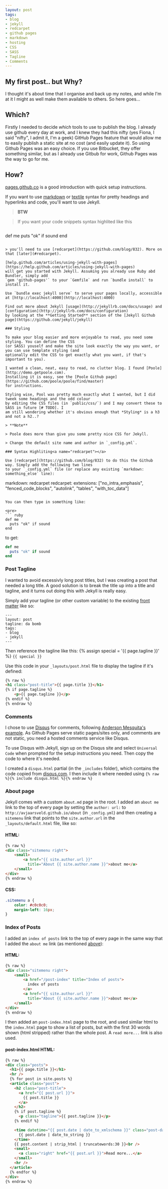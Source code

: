 ```yaml
---
layout: post
tags:
- blog
- jekyll
- redcarpet
- github pages
- markdown
- hosting
- CSS
- SASS
- Tagline
- Comments
---
```


## My first post.. but Why?

I thought it's about time that I organise and back up my notes, and while I'm at it I might as
well make them available to others. So here goes...

## Which?

Firstly I needed to decide *which* tools to use to publish the blog. I already use github every day at
work, and I knew they had this nifty (yes Fiona, I said "nifty",
I admit it, I'm a geek) GitHub Pages feature that would allow me to easily publish a static site at
no cost (and easily update it). So using Github Pages was an easy choice. If you use Bitbucket, they
offer something similar, but as I already use Gitbub for work, Github Pages was the way to go for me.

## How?

[pages.github.co](http://pages.github.com) is a good introduction with quick setup instructions.

If you want to use [markdown](https://daringfireball.net/projects/markdown/syntax) or
[textile](http://txstyle.org) syntax for pretty headings and hyperlinks and code,
you'll want to use Jekyll.

> **BTW**

> If you want your code snippets syntax highlited like this

> ``` ruby
def me
  puts "ok" if sound
end
```

> you'll need to use [redcarpet](https://github.com/blog/832). More on that [later](#redcarpet).

[help.github.com/articles/using-jekyll-with-pages](https://help.github.com/articles/using-jekyll-with-pages)
will get you started with Jekyll. Assuming you already use Ruby abd Bundler, simply add
`gem 'github-pages'` to your `Gemfile` and run `bundle install` to install it.

Use `bundle exec jekyll serve` to serve your pages locally, accessible at [http://localhost:4000](http://localhost:4000)

Find out more about Jekyll [usage](http://jekyllrb.com/docs/usage) and [configuration](http://jekyllrb.com/docs/configuration)
by looking at the **Getting Started** section of the [Jekyll Github page](https://github.com/jekyll/jekyll)

### Styling

To make your blog easier and more enjoyable to read, you need some styling. You can define the CSS
(or SASS) youself and make the site look exactly the way you want, or you can use template styling (and
optionally edit the CSS to get exactly what you want, if that's important to you).

I wanted a clean, neat, easy to read, no clutter blog. I found [Poole](http://demo.getpoole.com).
Installing it is easy, see the [Poole Github page](https://github.com/poole/poole/find/master)
for instructions.

Styling wise, Pool was pretty much exactly what I wanted, but I did tweek some headings and the odd colour
by editing the CSS files (in `public/css/`) and I may convert these to SASS in future [# TODO]. I
am still wondering whether it's obvious enough that *Styling* is a h3 and not a h2..?

> **Note**

> Poole does more than give you some pretty nice CSS for Jekyll.

> Change the default site name and author in `_config.yml`.

### Syntax Highliting<a name="redcarpet"></a>

Use [redcarpet](https://github.com/blog/832) to do this the Github way. Simply add the following two lines
to your `_config.yml` file (or replace any existing `markdown: something_else` line):

```
markdown: redcarpet
redcarpet:
  extensions: ["no_intra_emphasis", "fenced_code_blocks", "autolink", "tables", "with_toc_data"]
```

You can then type in something like:

<pre>
``` ruby
def me
  puts "ok" if sound
end
```
</pre>

to get:

``` ruby
def me
  puts "ok" if sound
end
```

### Post Tagline

I wanted to avoid excessivly long post titles, but I was creating a post that needed a long title. A
good solution is to break the title up into a title and tagline, and it turns out doing this with
Jekyll is really easy.

Simply add your tagline (or other custom variable) to the existing 
[front matter](http://jekyllrb.com/docs/frontmatter) like so:

```
---
layout: post
tagline: da bomb
tags:
- blog
- jekyll
---
```
Then reference the tagline like this: {% assign special = '{{ page.tagline }}' %} `{{ special }}`

Use this code in your `_layouts/post.html` file to display the tagline if it's defined:

``` html
{% raw %}
<h1 class="post-title">{{ page.title }}</h1>
{% if page.tagline %}
	<p>{{ page.tagline }}</p>
{% endif %}
{% endraw %}
```

### Comments

I chose to use [Disqus](https://disqus.com) for comments, following
[Anderson Mesquita's example](https://github.com/andersonvom/andersonvom.github.io/blob/master/_includes/disqus.html).
As Github Pages serve static pages/sites
only, and comments are not static, you need a hosted comments service like Disqus.

To use Disqus with Jekyll, sign up on the Disqus site and select `Universal Code` when prompted for
the setup instructions you need. Then copy the code to where it's needed.

I created a `disqus.html` partial (in the `_includes` folder), which contains the code copied from
[disqus.com](https://disqus.com). I then include it where needed using
`{% raw %}{% include disqus.html %}{% endraw %}`

### About page<a name="about"></a>

Jekyll comes with a custom `about.md` page in the root. I added an `about me` link to the top of
every page by setting the `author: url:` to `http://avjaarsveld.github.io/about` (in `_config.yml`) 
and then creating
a `sitemenu` link that points to the `site.author.url` in the `_layouts/default.html` file, like so:

#### HTML:
``` html
{% raw %}
<div class="sitemenu right">
	<small>
		<a href="{{ site.author.url }}"
		  title="About {{ site.author.name }}">about me</a>
	</small>
</div>
{% endraw %}
```

#### CSS:
``` css
.sitemenu a {
	color: #c0c0c0;
	margin-left: 16px;
}
```

### Index of Posts

I added an `index of posts` link to the top of every page in the same way that I added the `about me`
link (as mentioned [above](#about)):

#### HTML:
``` html
{% raw %}
<div class="sitemenu right">
	<small>
		<a href="/post-index" title="Index of posts">
		  index of posts
		</a>
		<a href="{{ site.author.url }}"
		  title="About {{ site.author.name }}">about me</a>
	</small>
</div>
{% endraw %}
```

I then added an `post-index.html` page to the root, and used similar html to the `index.html` page
to show a list of posts, but with the first 30 words shown (html stripped) rather than the whole post.
A `read more...` link is also used.

#### post-index.html HTML:
``` html
{% raw %}
<div class="posts">
  <h1>{{ page.title }}</h1>
  <hr />
  {% for post in site.posts %}
  <article class="post">
    <h2 class="post-title">
      <a href="{{ post.url }}">
        {{ post.title }}
      </a>
    </h2>
    {% if post.tagline %}
      <p class="tagline">{{ post.tagline }}</p>
    {% endif %}

    <time datetime="{{ post.date | date_to_xmlschema }}" class="post-date">
      {{ post.date | date_to_string }}
    </time>
    {{ post.content | strip_html | truncatewords:30 }}<br />
    <small>
      <a class="right" href="{{ post.url }}">Read more...</a>
    </small>
    <hr />
  </article>
  {% endfor %}
</div>
{% endraw %}
```
